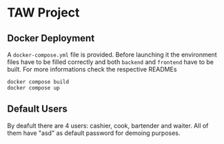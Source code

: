 # TAW Project

## Docker Deployment
A `docker-compose.yml` file is provided. Before launching it the environment files have to be filled correctly and both `backend` and `frontend` have to be built. For more informations check the respective READMEs

```
docker compose build
docker compose up
```
## Default Users
By deafult there are 4 users: cashier, cook, bartender and waiter. All of them have "asd" as default password for demoing purposes.

